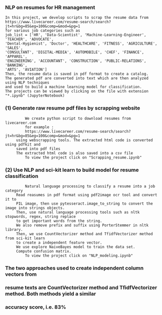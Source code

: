 ### NLP on resumes for HR management
    In this project, we develop scripts to scrap the resume data from 
    https://www.livecareer.com/resume-search/search?jt=hr&bg=85&eg=100&comp=&mod=&pg=1
    for various job categories such as 
    job_list = ['HR', 'Data-Scientist', 'Machine-Learning-Engineer',  'TEACHER', 'ADVOCATE',
    'Dental-Hygienist', 'Doctor', 'HEALTHCARE', 'FITNESS', 'AGRICULTURE', 'SALES',
    'CONSULTANT', 'DIGITAL-MEDIA', 'AUTOMOBILE', 'CHEF', 'FINANCE', 'APPAREL',
    'ENGINEERING', 'ACCOUNTANT', 'CONSTRUCTION', 'PUBLIC-RELATIONS', 'BANKING',
    'ARTS', 'AVIATION']
    Then, the resume data is saved in pdf format to create a catalog. 
    The generated pdf are converted into text which are then analyzed using NLP techniques
    and used to build a machine learning model for classification.    
    The projects can be viewed by clicking on the file with extension "*.ipynb" (JupyterNotebook)
    
### (1) Generate raw resume pdf files by scrapping  website 
             We create python script to download resumes from livecareer.com
             for example :
    	     https://www.livecareer.com/resume-search/search?jt=hr&bg=85&eg=100&comp=&mod=&pg=1
 	     using webscrapping tools. The extracted html code is converted using pdfkit and
	     saved into pdf files
 	     The extracted html code is also saved into a csv file
    	     To view the project click on "Scrapping_resume.ipynb"
    
### (2) Use NLP and sci-kit learn to build model for resume classification
    	     Natural language processing to classify a resume into a job category 
 	     Read reasumes in pdf format using pdf2image ocr tool and convert it to  
	     PIL image, then use pytesseract.image_to_string to convert the image into strings objects.
	     Then, use natural language processing tools such as nltk stopwords, regex, string replace 
	     to get important words from the string.
	     We also remove prefix and suffix using PorterStemmer in nltk library.
 	     Then, we use CountVectorizer method and TfidfVectorizer method from sci-kit learn
 	     to create a independent feature vector. 
 	     We use explore NaiveBayes model to train the data set.
 	     Compute confusion matrix.
    	     To view the project click on "NLP_modeling.ipynb"
    

### The two approaches used to create independent column vectors from 
###  resume texts are CountVectorizer method and TfidfVectorizer method. Both methods yield a similar 
###  accuracy score, i.e. 83%
